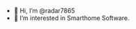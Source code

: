 - 👋 Hi, I’m @radar7865
- 👀 I’m interested in Smarthome Software.

<!---
radar7865/radar7865 is a ✨ special ✨ repository because its `README.md` (this file) appears on your GitHub profile.
You can click the Preview link to take a look at your changes.
--->
